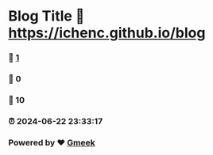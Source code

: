 # Blog Title :link: https://ichenc.github.io/blog 
### :page_facing_up: [1](https://ichenc.github.io/blog/tag.html) 
### :speech_balloon: 0 
### :hibiscus: 10 
### :alarm_clock: 2024-06-22 23:33:17 
### Powered by :heart: [Gmeek](https://github.com/Meekdai/Gmeek)
